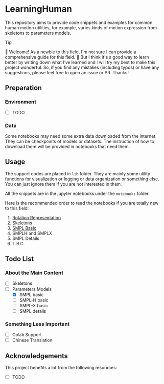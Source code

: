 # LearningHuman

This repository aims to provide code snippets and examples for common human motion utilities, for example, varies kinds of motion expression from skeletons to parameters models.

> [!TIP]
>
> 👋 Welcome! As a newbie to this field, I'm not sure I can provide a comprehensive guide for this field. 📖 But I think it's a good way to learn better by writing down what I've learned and I will try my best to make this project wonderful. So, if you find any mistakes (including typos) or have any suggestions, please feel free to open an issue or PR. Thanks!

## Preparation

### Environment

- [ ] TODO

### Data

Some notebooks may need some extra data downloaded from the internet. They can be checkpoints of models or datasets. The instruction of how to download them will be provided in notebooks that need them.

## Usage

The support codes are placed in `lib` folder. They are mainly some utility functions for visualization or logging or data organization or something else. You can just ignore them if you are not interested in them.

All the snippets are in the jupyter notebooks under the `notebooks` folder.

Here is the recommended order to read the notebooks if you are totally new to this field:

1. [Rotation Representation](notebooks/rotation_representation.ipynb)
2. Skeletons
3. [SMPL Basic](notebooks/SMPL_basic.ipynb)
4. SMPLH and SMPLX
5. SMPL Details
6. T.B.C.


## Todo List

### About the Main Content
- [ ] Skeletons
- [ ] Parameters Models
    - [x] SMPL basic
    - [ ] SMPL-H basic
    - [ ] SMPL-X basic
    - [ ] SMPL details

### Something Less Important

- [ ] Colab Support
- [ ] Chinese Translation

## Acknowledgements

This project benefits a lot from the following resources:

- [ ] TODO